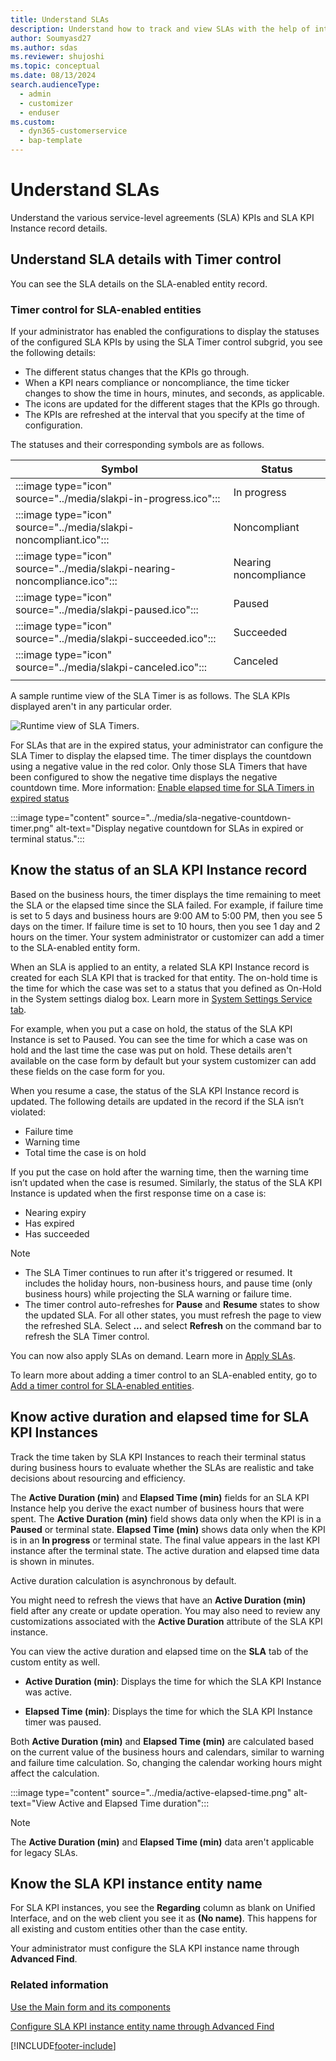 ```yaml
---
title: Understand SLAs
description: Understand how to track and view SLAs with the help of interactive dashboards in Customer Service workspace for Dynamics 365 Customer Service.
author: Soumyasd27
ms.author: sdas
ms.reviewer: shujoshi
ms.topic: conceptual
ms.date: 08/13/2024
search.audienceType: 
  - admin
  - customizer
  - enduser
ms.custom: 
  - dyn365-customerservice
  - bap-template
---
```


# Understand SLAs

Understand the various service-level agreements (SLA) KPIs and SLA KPI Instance record details.

## Understand SLA details with Timer control

You can see the SLA details on the SLA-enabled entity record.

### Timer control for SLA-enabled entities

If your administrator has enabled the configurations to display the statuses of the configured SLA KPIs by using the SLA Timer control subgrid, you see the following details:

- The different status changes that the KPIs go through.
- When a KPI nears compliance or noncompliance, the time ticker changes to show the time in hours, minutes, and seconds, as applicable.
- The icons are updated for the different stages that the KPIs go through.
- The KPIs are refreshed at the interval that you specify at the time of configuration.

The statuses and their corresponding symbols are as follows.

| Symbol | Status |
|------|----------|
| :::image type="icon" source="../media/slakpi-in-progress.ico"::: | In progress |
|:::image type="icon" source="../media/slakpi-noncompliant.ico":::| Noncompliant |
|:::image type="icon" source="../media/slakpi-nearing-noncompliance.ico":::| Nearing noncompliance |
|:::image type="icon" source="../media/slakpi-paused.ico":::| Paused |
| :::image type="icon" source="../media/slakpi-succeeded.ico":::| Succeeded |
| :::image type="icon" source="../media/slakpi-canceled.ico":::| Canceled |
|||

A sample runtime view of the SLA Timer is as follows. The SLA KPIs displayed aren't in any particular order.

![Runtime view of SLA Timers.](../media/sla-timer-runtime.png "Runtime view of SLA Timers")

For SLAs that are in the expired status, your administrator can configure the SLA Timer to display the elapsed time. The timer displays the countdown using a negative value in the red color. Only those SLA Timers that have been configured to show the negative time displays the negative countdown time. More information: [Enable elapsed time for SLA Timers in expired status](../administer/add-timer-control-case-form-track-time-against-sla.md#enable-elapsed-time-for-sla-timers-in-expired-status)

:::image type="content" source="../media/sla-negative-countdown-timer.png" alt-text="Display negative countdown for SLAs in expired or terminal status.":::

## Know the status of an SLA KPI Instance record

Based on the business hours, the timer displays the time remaining to meet the SLA or the elapsed time since the SLA failed. For example, if failure time is set to 5 days and business hours are 9:00 AM to 5:00 PM, then you see 5 days on the timer. If failure time is set to 10 hours, then you see 1 day and 2 hours on the timer. Your system administrator or customizer can add a timer to the SLA-enabled entity form.

When an SLA is applied to an entity, a related SLA KPI Instance record is created for each SLA KPI that is tracked for that entity. The on-hold time is the time for which the case was set to a status that you defined as On-Hold in the System settings dialog box. Learn more in [System Settings Service tab](/power-platform/admin/system-settings-dialog-box-service-tab).

For example, when you put a case on hold, the status of the SLA KPI Instance is set to Paused. You can see the time for which a case was on hold and the last time the case was put on hold. These details aren't available on the case form by default but your system customizer can add these fields on the case form for you.

When you resume a case, the status of the SLA KPI Instance record is updated. The following details are updated in the record if the SLA isn’t violated:

- Failure time
- Warning time
- Total time the case is on hold

If you put the case on hold after the warning time, then the warning time isn’t updated when the case is resumed. Similarly, the status of the SLA KPI Instance is updated when the first response time on a case is:

- Nearing expiry
- Has expired
- Has succeeded

> [!NOTE]
> - The SLA Timer continues to run after it's triggered or resumed. It includes the holiday hours, non-business hours, and pause time (only business hours) while projecting the SLA warning or failure time.  
> - The timer control auto-refreshes for **Pause** and **Resume** states to show the updated SLA. For all other states, you must refresh the page to view the refreshed SLA. Select **...** and select **Refresh** on the command bar to refresh the SLA Timer control.

You can now also apply SLAs on demand. Learn more in [Apply SLAs](../administer/apply-slas.md#apply-slas).

To learn more about adding a timer control to an SLA-enabled entity, go to [Add a timer control for SLA-enabled entities](../administer/add-timer-control-case-form-track-time-against-sla.md).

## Know active duration and elapsed time for SLA KPI Instances

Track the time taken by SLA KPI Instances to reach their terminal status during business hours to evaluate whether the SLAs are realistic and take decisions about resourcing and efficiency.

The **Active Duration (min)** and **Elapsed Time (min)** fields for an SLA KPI Instance help you derive the exact number of business hours that were spent. The **Active Duration (min)** field shows data only when the KPI is in a **Paused** or terminal state. **Elapsed Time (min)** shows data only when the KPI is in an **In progress** or terminal state. The final value appears in the last KPI instance after the terminal state. The active duration and elapsed time data is shown in minutes.

Active duration calculation is asynchronous by default.

You might need to refresh the views that have an **Active Duration (min)** field after any create or update operation. You may also need to review any customizations associated with the **Active Duration** attribute of the SLA KPI instance.

You can view the active duration and elapsed time on the **SLA** tab of the custom entity as well.

- **Active Duration (min)**: Displays the time for which the SLA KPI Instance was active.

- **Elapsed Time (min)**: Displays the time for which the SLA KPI Instance timer was paused.

Both **Active Duration (min)** and **Elapsed Time (min)** are calculated based on the current value of the business hours and calendars, similar to warning and failure time calculation. So, changing the calendar working hours might affect the calculation.

:::image type="content" source="../media/active-elapsed-time.png" alt-text="View Active and Elapsed Time duration":::

> [!NOTE]
> The **Active Duration (min)** and **Elapsed Time (min)** data aren't applicable for legacy SLAs.

## Know the SLA KPI instance entity name

For SLA KPI instances, you see the **Regarding** column as blank on Unified Interface, and on the web client you see it as **(No name)**. This happens for all existing and custom entities other than the case entity.

Your administrator must configure the SLA KPI instance name through **Advanced Find**.

### Related information

[Use the Main form and its components](../../customerengagement/on-premises/customize/use-main-form-and-components.md)  

[Configure SLA KPI instance entity name through Advanced Find](../administer/define-service-level-agreements.md#configure-sla-kpi-instance-entity-name-through-advanced-find)

[!INCLUDE[footer-include](../../includes/footer-banner.md)]
